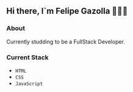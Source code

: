 ## Hi there, I`m Felipe Gazolla 🙋🏻‍♂️

### About 

  Currently studding to be a FullStack Developer.

### Current Stack

- `HTML`
- `CSS`
- `JavaScript`
